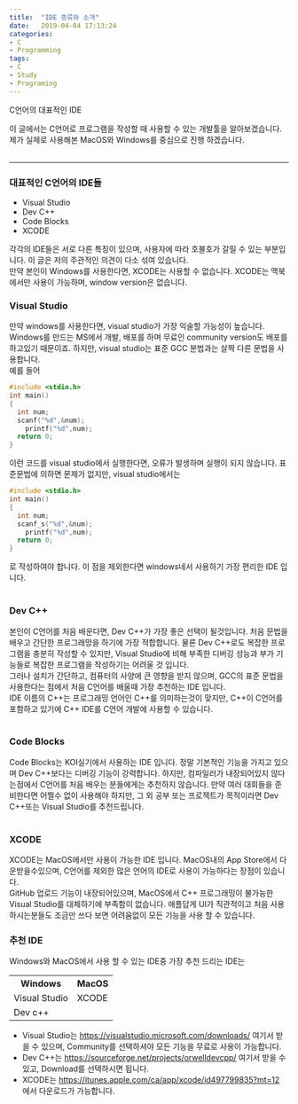 ```yaml
---
title:  "IDE 종류와 소개"
date:   2019-04-04 17:13:24
categories:
- C
- Programming
tags:
- C
- Study
- Programing
---
```

C언어의 대표적인 IDE

이 글에서는 C언어로 프로그램을 작성할 때 사용할 수 있는 개발툴을 알아보겠습니다. 제가 실제로 사용해본 MacOS와 Windows를 중심으로 진행 하겠습니다.<br><br>

<hr>

### 대표적인 C언어의 IDE들<br>

* Visual Studio
* Dev C++
* Code Blocks
* XCODE

각각의 IDE들은 서로 다른 특징이 있으며, 사용자에 따라 호불호가 갈릴 수 있는 부분입니다. 이 글은 저의 주관적인 의견이 다소 섞여 있습니다.<br>
만약 본인이 Windows를 사용한다면, XCODE는 사용할 수 없습니다. XCODE는 맥북에서만 사용이 가능하며, window version은 없습니다.

### Visual Studio
만약 windows를 사용한다면, visual studio가 가장 익술할 가능성이 높습니다. Windows를 만드는 MS에서 개발, 배포를 하며 무료인 community version도 배포를 하고있기 때문이죠.
하지만, visual studio는 표준 GCC 분법과는 살짝 다른 문법을 사용합니다.<br>예를 들어
```cpp
#include <stdio.h>
int main()
{
  int num;
  scanf("%d",&num);
	printf("%d",num);
  return 0;
}
```

이런 코드를 visual studio에서 실행한다면, 오류가 발생하며 실행이 되지 않습니다. 표준문법에 의하면 문제가 없지만, visual studio에서는 
```cpp
#include <stdio.h>
int main()
{
  int num;
  scanf_s("%d",&num);
	printf("%d",num);
  return 0;
}
```
로 작성하여야 합니다. 이 점을 제외한다면 windows네서 사용하기 가장 편리한 IDE 입니다.<br><br>

### Dev C++
본인이 C언어를 처음 배운다면, Dev C++가 가장 좋은 선택이 될것입니다. 처음 문법을 배우고 간단한 프로그래망을 하기에 가장 적합합니다.
물론 Dev C++로도 복잡한 프로그램을 충분히 작성할 수 있지만, Visual Studio에 비해 부족한 디버깅 성능과 부가 기능들로 복잡한 프로그램을 작성하기는 어려울 것 입니다.<br>
그러나 설치가 간단하고, 컴퓨터의 사양에 큰 영향을 받지 않으며, GCC의 표준 문법을 사용한다는 점에서 처음 C언어를 배울때 가장 추천하는 IDE 입니다.<br>
IDE 이름의 C++는 프로그래밍 언어인 C++를 의미하는것이 맞지만, C++이 C언어를 포함하고 있기에 C++ IDE를 C언어 개발에 사용할 수 있습니다.<br><br>

### Code Blocks
Code Blocks는 KOI실기에서 사용하는 IDE 입니다. 정말 기본적인 기능을 가지고 있으며 Dev C++보다는 디버깅 기능이 강력합니다.
하지만, 컴파일러가 내장되어있지 않다는점에서 C언어를 처음 배우는 분들에게는 추천하지 않습니다. 만약 여러 대회들을 준비한다면 어쩔수 없이 사용해야 하지만,
 그 외 공부 또는 프로젝트가 목적이라면 Dev C++또는 Visual Studio를 추천드립니다.<br><br>
 
 ### XCODE
 XCODE는 MacOS에서만 사용이 가능한 IDE 입니다. MacOS내의 App Store에서 다운받을수있으며, C언어를 제외한 많은 언어의 IDE로 사용이 가능하다는 장점이 있습니다.<br>
 GitHub 업로드 기능이 내장되어있으며, MacOS에서 C++ 프로그래밍이 불가능한 Visual Studio를 대체하기에 부족함이 없습니다.
 애플답게 UI가 직관적이고 처음 사용하시는분들도 조금만 쓰다 보면 어려움없이 모든 기능을 사용 할 수 있습니다.
 
 ### 추천 IDE
 Windows와 MacOS에서 사용 할 수 있는 IDE중 가장 추천 드리는 IDE는<br>
 <table>
  <tr> <th>Windows</th> <th>MacOS</th> </tr>
  <tr> <td>Visual Studio</td> <td>XCODE</td> </tr>
  <tr> <td>Dev c++</td> <td></td> </tr>
</table>

* Visual Studio는 https://visualstudio.microsoft.com/downloads/ 여기서 받을 수 있으며, Community를 선택하셔야 모든 기능을 무료로 사용이 가능합니다.
* Dev C++는 https://sourceforge.net/projects/orwelldevcpp/ 여기서 받을 수 있고, Download를 선택하시면 됩니다.
* XCODE는 https://itunes.apple.com/ca/app/xcode/id497799835?mt=12 에서 다운로드가 가능합니다.
